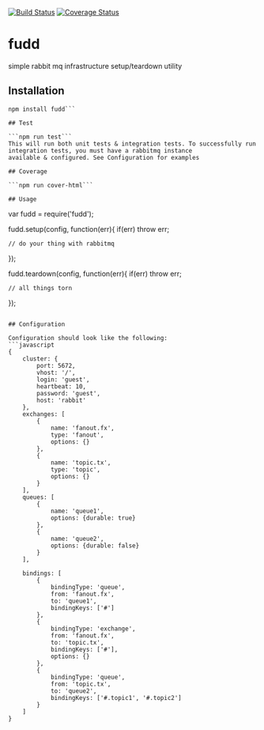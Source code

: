 [![Build Status](https://travis-ci.org/GannettDigital/fudd.svg?branch=master)](https://travis-ci.org/GannettDigital/fudd)
[![Coverage Status](https://coveralls.io/repos/github/GannettDigital/fudd/badge.svg?branch=master)](https://coveralls.io/github/GannettDigital/fudd?branch=master)

# fudd
simple rabbit mq infrastructure setup/teardown utility

## Installation
```
npm install fudd```

## Test

```npm run test```
This will run both unit tests & integration tests. To successfully run integration tests, you must have a rabbitmq instance 
available & configured. See Configuration for examples

## Coverage 

```npm run cover-html```

## Usage

```
var fudd = require('fudd');

fudd.setup(config, function(err){
    if(err) throw err;
    
    // do your thing with rabbitmq
});

fudd.teardown(config, function(err){
    if(err) throw err;
    
    // all things torn
});
```

## Configuration

Configuration should look like the following: 
```javascript
{
    cluster: {
        port: 5672,
        vhost: '/',
        login: 'guest',
        heartbeat: 10,
        password: 'guest',
        host: 'rabbit'
    },
    exchanges: [
        {
            name: 'fanout.fx',
            type: 'fanout',
            options: {}
        },
        {
            name: 'topic.tx',
            type: 'topic',
            options: {}
        }
    ],
    queues: [
        {
            name: 'queue1',
            options: {durable: true}
        },
        {
            name: 'queue2',
            options: {durable: false}
        }
    ],

    bindings: [
        {
            bindingType: 'queue',
            from: 'fanout.fx',
            to: 'queue1',
            bindingKeys: ['#']
        },
        {
            bindingType: 'exchange',
            from: 'fanout.fx',
            to: 'topic.tx',
            bindingKeys: ['#'],
            options: {}
        },
        {
            bindingType: 'queue',
            from: 'topic.tx',
            to: 'queue2',
            bindingKeys: ['#.topic1', '#.topic2']
        }
    ]
}
```